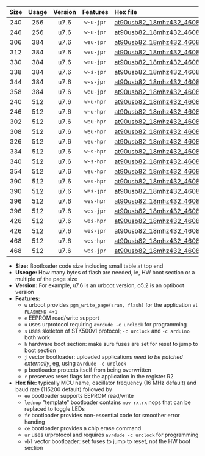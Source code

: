 |Size|Usage|Version|Features|Hex file|
|:-:|:-:|:-:|:-:|:--|
|240|256|u7.6|`w-u-jpr`|[at90usb82_18mhz432_460800bps_ur_vbl.hex](https://raw.githubusercontent.com/stefanrueger/urboot/main/at90usb82_18mhz432_460800bps_ur_vbl.hex)|
|246|256|u7.6|`w-u-jpr`|[at90usb82_18mhz432_460800bps_lednop_ur_vbl.hex](https://raw.githubusercontent.com/stefanrueger/urboot/main/at90usb82_18mhz432_460800bps_lednop_ur_vbl.hex)|
|306|384|u7.6|`weu-jpr`|[at90usb82_18mhz432_460800bps_ee_ur_vbl.hex](https://raw.githubusercontent.com/stefanrueger/urboot/main/at90usb82_18mhz432_460800bps_ee_ur_vbl.hex)|
|312|384|u7.6|`weu-jpr`|[at90usb82_18mhz432_460800bps_ee_lednop_ur_vbl.hex](https://raw.githubusercontent.com/stefanrueger/urboot/main/at90usb82_18mhz432_460800bps_ee_lednop_ur_vbl.hex)|
|330|384|u7.6|`weu-jpr`|[at90usb82_18mhz432_460800bps_ee_lednop_fr_ur_vbl.hex](https://raw.githubusercontent.com/stefanrueger/urboot/main/at90usb82_18mhz432_460800bps_ee_lednop_fr_ur_vbl.hex)|
|338|384|u7.6|`w-s-jpr`|[at90usb82_18mhz432_460800bps_vbl.hex](https://raw.githubusercontent.com/stefanrueger/urboot/main/at90usb82_18mhz432_460800bps_vbl.hex)|
|344|384|u7.6|`w-s-jpr`|[at90usb82_18mhz432_460800bps_lednop_vbl.hex](https://raw.githubusercontent.com/stefanrueger/urboot/main/at90usb82_18mhz432_460800bps_lednop_vbl.hex)|
|358|384|u7.6|`weu-jpr`|[at90usb82_18mhz432_460800bps_ee_lednop_fr_ce_ur_vbl.hex](https://raw.githubusercontent.com/stefanrueger/urboot/main/at90usb82_18mhz432_460800bps_ee_lednop_fr_ce_ur_vbl.hex)|
|240|512|u7.6|`w-u-hpr`|[at90usb82_18mhz432_460800bps_ur.hex](https://raw.githubusercontent.com/stefanrueger/urboot/main/at90usb82_18mhz432_460800bps_ur.hex)|
|246|512|u7.6|`w-u-hpr`|[at90usb82_18mhz432_460800bps_lednop_ur.hex](https://raw.githubusercontent.com/stefanrueger/urboot/main/at90usb82_18mhz432_460800bps_lednop_ur.hex)|
|302|512|u7.6|`weu-hpr`|[at90usb82_18mhz432_460800bps_ee_ur.hex](https://raw.githubusercontent.com/stefanrueger/urboot/main/at90usb82_18mhz432_460800bps_ee_ur.hex)|
|308|512|u7.6|`weu-hpr`|[at90usb82_18mhz432_460800bps_ee_lednop_ur.hex](https://raw.githubusercontent.com/stefanrueger/urboot/main/at90usb82_18mhz432_460800bps_ee_lednop_ur.hex)|
|326|512|u7.6|`weu-hpr`|[at90usb82_18mhz432_460800bps_ee_lednop_fr_ur.hex](https://raw.githubusercontent.com/stefanrueger/urboot/main/at90usb82_18mhz432_460800bps_ee_lednop_fr_ur.hex)|
|334|512|u7.6|`w-s-hpr`|[at90usb82_18mhz432_460800bps.hex](https://raw.githubusercontent.com/stefanrueger/urboot/main/at90usb82_18mhz432_460800bps.hex)|
|340|512|u7.6|`w-s-hpr`|[at90usb82_18mhz432_460800bps_lednop.hex](https://raw.githubusercontent.com/stefanrueger/urboot/main/at90usb82_18mhz432_460800bps_lednop.hex)|
|354|512|u7.6|`weu-hpr`|[at90usb82_18mhz432_460800bps_ee_lednop_fr_ce_ur.hex](https://raw.githubusercontent.com/stefanrueger/urboot/main/at90usb82_18mhz432_460800bps_ee_lednop_fr_ce_ur.hex)|
|390|512|u7.6|`wes-hpr`|[at90usb82_18mhz432_460800bps_ee.hex](https://raw.githubusercontent.com/stefanrueger/urboot/main/at90usb82_18mhz432_460800bps_ee.hex)|
|390|512|u7.6|`wes-jpr`|[at90usb82_18mhz432_460800bps_ee_vbl.hex](https://raw.githubusercontent.com/stefanrueger/urboot/main/at90usb82_18mhz432_460800bps_ee_vbl.hex)|
|396|512|u7.6|`wes-hpr`|[at90usb82_18mhz432_460800bps_ee_lednop.hex](https://raw.githubusercontent.com/stefanrueger/urboot/main/at90usb82_18mhz432_460800bps_ee_lednop.hex)|
|396|512|u7.6|`wes-jpr`|[at90usb82_18mhz432_460800bps_ee_lednop_vbl.hex](https://raw.githubusercontent.com/stefanrueger/urboot/main/at90usb82_18mhz432_460800bps_ee_lednop_vbl.hex)|
|426|512|u7.6|`wes-hpr`|[at90usb82_18mhz432_460800bps_ee_lednop_fr.hex](https://raw.githubusercontent.com/stefanrueger/urboot/main/at90usb82_18mhz432_460800bps_ee_lednop_fr.hex)|
|426|512|u7.6|`wes-jpr`|[at90usb82_18mhz432_460800bps_ee_lednop_fr_vbl.hex](https://raw.githubusercontent.com/stefanrueger/urboot/main/at90usb82_18mhz432_460800bps_ee_lednop_fr_vbl.hex)|
|468|512|u7.6|`wes-hpr`|[at90usb82_18mhz432_460800bps_ee_lednop_fr_ce.hex](https://raw.githubusercontent.com/stefanrueger/urboot/main/at90usb82_18mhz432_460800bps_ee_lednop_fr_ce.hex)|
|468|512|u7.6|`wes-jpr`|[at90usb82_18mhz432_460800bps_ee_lednop_fr_ce_vbl.hex](https://raw.githubusercontent.com/stefanrueger/urboot/main/at90usb82_18mhz432_460800bps_ee_lednop_fr_ce_vbl.hex)|

- **Size:** Bootloader code size including small table at top end
- **Useage:** How many bytes of flash are needed, ie, HW boot section or a multiple of the page size
- **Version:** For example, u7.6 is an urboot version, o5.2 is an optiboot version
- **Features:**
  + `w` urboot provides `pgm_write_page(sram, flash)` for the application at `FLASHEND-4+1`
  + `e` EEPROM read/write support
  + `u` uses urprotocol requiring `avrdude -c urclock` for programming
  + `s` uses skeleton of STK500v1 protocol; `-c urclock` and `-c arduino` both work
  + `h` hardware boot section: make sure fuses are set for reset to jump to boot section
  + `j` vector bootloader: uploaded applications *need to be patched externally*, eg, using `avrdude -c urclock`
  + `p` bootloader protects itself from being overwritten
  + `r` preserves reset flags for the application in the register R2
- **Hex file:** typically MCU name, oscillator frequency (16 MHz default) and baud rate (115200 default) followed by
  + `ee` bootloader supports EEPROM read/write
  + `lednop` "template" bootloader contains `mov rx,rx` nops that can be replaced to toggle LEDs
  + `fr` bootloader provides non-essential code for smoother error handing
  + `ce` bootloader provides a chip erase command
  + `ur` uses urprotocol and requires `avrdude -c urclock` for programming
  + `vbl` vector bootloader: set fuses to jump to reset, not the HW boot section
